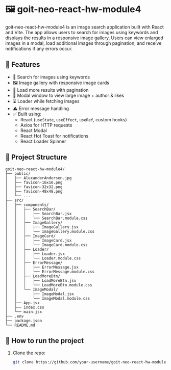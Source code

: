 # 🖼️ goit-neo-react-hw-module4

goit-neo-react-hw-module4 is an image search application built with React and Vite. The app allows users to search for images using keywords and displays the results in a responsive image gallery. Users can view enlarged images in a modal, load additional images through pagination, and receive notifications if any errors occur.

## 🌟 Features

- 🔎 Search for images using keywords
- 🖼️ Image gallery with responsive image cards
- 🔄 Load more results with pagination
- 💬 Modal window to view large image + author & likes
- ⌛ Loader while fetching images
- ⚠️ Error message handling
- ✅ Built using:
  - React (`useState`, `useEffect`, `useRef`, custom hooks)
  - Axios for HTTP requests
  - React Modal
  - React Hot Toast for notifications
  - React Loader Spinner

## 🚀 Project Structure

    goit-neo-react-hw-module4/
    ├── public/
    │   ├── AlexanderAndersen.jpg       
    │   ├── favicon-16x16.png
    │   ├── favicon-32x32.png
    │   ├── favicon-48x48.png
    │   └── ... 
    ├── src/
    │   ├── components/
    │   │   ├── SearchBar/
    │   │   │   ├── SearchBar.jsx
    │   │   │   └── SearchBar.module.css
    │   │   ├── ImageGallery/
    │   │   │   ├── ImageGallery.jsx
    │   │   │   └── ImageGallery.module.css
    │   │   ├── ImageCard/
    │   │   │   ├── ImageCard.jsx
    │   │   │   └── ImageCard.module.css
    │   │   ├── Loader/
    │   │   │   ├── Loader.jsx
    │   │   │   └── Loader.module.css
    │   │   ├── ErrorMessage/
    │   │   │   ├── ErrorMessage.jsx
    │   │   │   └── ErrorMessage.module.css
    │   │   ├── LoadMoreBtn/
    │   │   │   ├── LoadMoreBtn.jsx
    │   │   │   └── LoadMoreBtn.module.css
    │   │   └── ImageModal/
    │   │       ├── ImageModal.jsx
    │   │       └── ImageModal.module.css
    │   ├── App.jsx
    │   ├── index.css                
    │   └── main.jsx
    ├── .env
    ├── package.json
    └── README.md


## 🔧 How to run the project

1. Clone the repo:
   ```bash
   git clone https://github.com/your-username/goit-neo-react-hw-module4.git
